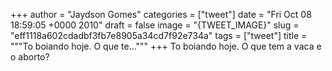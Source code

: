 
+++
author = "Jaydson Gomes"
categories = ["tweet"]
date = "Fri Oct 08 18:59:05 +0000 2010"
draft = false
image = "{TWEET_IMAGE}"
slug = "eff1118a602cdadbf3fb7e8905a34cd7f92e734a"
tags = ["tweet"]
title = """To boiando hoje. O que te..."""
+++
To boiando hoje. O que tem a vaca e o aborto?

